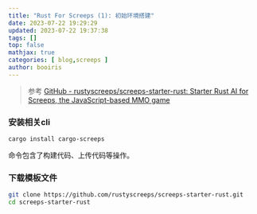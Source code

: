 ```yaml
---
title: "Rust For Screeps (1): 初始环境搭建"
date: 2023-07-22 19:29:29 
updated: 2023-07-22 19:37:38
tags: [] 
top: false
mathjax: true
categories: [ blog,screeps ]
author: booiris
---
```


> 参考 [GitHub - rustyscreeps/screeps-starter-rust: Starter Rust AI for Screeps, the JavaScript-based MMO game](https://github.com/rustyscreeps/screeps-starter-rust/)

### 安装相关cli

```bash
cargo install cargo-screeps
```

命令包含了构建代码、上传代码等操作。

### 下载模板文件

```bash
git clone https://github.com/rustyscreeps/screeps-starter-rust.git
cd screeps-starter-rust
```
